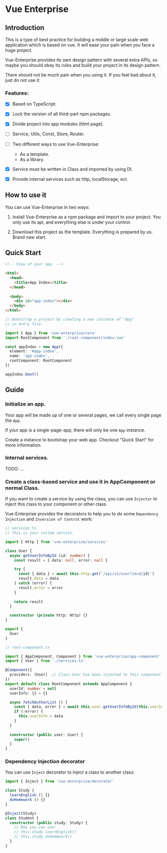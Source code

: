 # Vue Enterprise

## Introduction

This is a type of best practice for building a middle or large scale web application which is based on vue. 
It will ease your pain when you face a huge project.

Vue-Enterprise provides its own design pattern with several extra APIs, so maybe you should obey its rules and build your project in its design pattern.

There should not be much pain when you using it. If you feel bad about it, just do not use it.

### Features:

 - [x] Based on TypeScript.
 
 - [x] Lock the version of all third-part npm packages.

 - [x] Divide project into app modules (html page).
 
 - [ ] Service, Utils, Const, Store, Router.
 
 - [ ] Two different ways to use Vue-Enterprise:
   - As a template.
   - As a library.

 - [x] Service must be written in Class and imported by using DI.

 - [x] Provide internal services such as http, localStorage, ect.
 
## How to use it

You can use Vue-Enterprise in two ways:

1. Install Vue-Enterprise as a npm package and import to your project. You only use its api, and everything else is under your control.

2. Download this project as the template. Everything is prepared by us. Brand new start.

## Quick Start

```html
<!-- View of your app. -->

<html>
  <head>
    <title>App Index</title>
  </head>
  
  <body>
    <div id="app-index"></div>
  </body>
</html>
```

```typescript
// Bootstrap a project by creating a new instance of "App"
// in entry file.

import { App } from 'vue-enterprise/core'
import RootComponent from './root-component/index.vue'

const appIndex = new App({
  element: '#app-index',
  name: 'app-index',
  rootComponent: RootComponent
})

appIndex.boot()
```

## Guide

### Initialize an app.

Your app will be made up of one or several pages, we call every single page the `App`.

If your app is a single-page-app, there will only be one `App` instance.

Create a instance to bootstrap your web app. Checkout "Quick Start" for more information.

### Internal services.

TODO: ...

### Create a class-based service and use it in AppComponent or normal Class.

If you want to create a service by using the class, you can use `Injector` to inject this class to your component or other class.

Vue-Enterprise provides the decorators to help you to do some `Dependency Injection` and `Inversion of Control` work:

```typescript
// services.ts
// This is your custom service.

import { Http } from 'vue-enterprise/services'

class User {
  async getUserInfoById (id: number) {
    const result = { data: null, error: null }

    try {
      const { data } = await this.http.get(`/api/v1/user?id=${id}`)
      result.data = data
    } catch (error) {
      result.error = error
    }
    
    return result
  }

  constructor (private http: Http) {}
}

export {
  User
}
```

```typescript
// root-component.ts

import { AppComponent, Component } from 'vue-enterprise/app-component'
import { User } from './services.ts'

@Component({
  providers: [User]  // Class User has been injected to this component.
})
export default class RootComponent extends AppComponent {
  userId: number = null
  userInfo: {} = {}

  async fetchAuthorList () {
    const { data, error } = await this.user.getUserInfoById(this.userId)
    if (!error) {
      this.userInfo = data
    }
  }
  
  constructor (public user: User) {
    super()
  }
}
```

### Dependency Injection decorator

You can use `Inject` decorator to inject a class to another class:

```typescript
import { Inject } from 'vue-enterprise/decorator'

class Study {
  learnEnglish () {}
  doHomework () {}
}

@Inject(Study)
class Student {
  constructor (public study: Study) {
    // Now you can use:
    // this.study.learnEnglish()
    // this.study.doHomework()
  }
}
```
